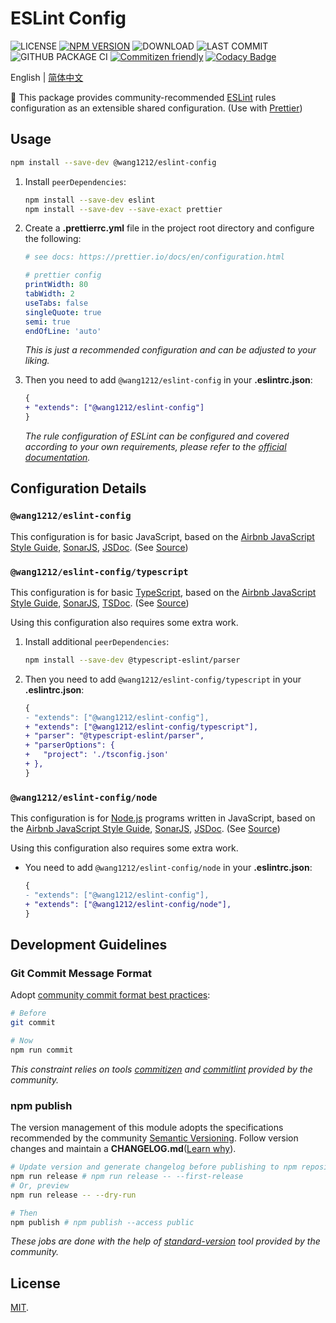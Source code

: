 # ESLint Config

<!-- ![MINZIPPED SIZE](https://badgen.net/bundlephobia/minzip/@wang1212/eslint-config) -->

![LICENSE](https://badgen.net/github/license/wang1212/eslint-config)
[![NPM VERSION](https://badgen.net/npm/v/@wang1212/eslint-config)](https://www.npmjs.com/package/@wang1212/eslint-config)
![DOWNLOAD](https://badgen.net/npm/dt/@wang1212/eslint-config)
![LAST COMMIT](https://badgen.net/github/last-commit/wang1212/eslint-config)
![GITHUB PACKAGE CI](https://img.shields.io/github/workflow/status/wang1212/eslint-config/Node.js%20Package?label=ci/package%20publish)
[![Commitizen friendly](https://img.shields.io/badge/commitizen-friendly-brightgreen.svg)](http://commitizen.github.io/cz-cli/)
[![Codacy Badge](https://app.codacy.com/project/badge/Grade/a9b9c06027ba47788617123cf84d3912)](https://www.codacy.com/gh/wang1212/eslint-config/dashboard?utm_source=github.com&utm_medium=referral&utm_content=wang1212/eslint-config&utm_campaign=Badge_Grade)

English | [简体中文](./README.zh-CN.md)

🔧 This package provides community-recommended [ESLint](https://eslint.org/) rules configuration as an extensible shared configuration. (Use with [Prettier](https://prettier.io/))

## Usage

```bash
npm install --save-dev @wang1212/eslint-config
```

1. Install `peerDependencies`:

   ```bash
   npm install --save-dev eslint
   npm install --save-dev --save-exact prettier
   ```

2. Create a **.prettierrc.yml** file in the project root directory and configure the following:

   ```yaml
   # see docs: https://prettier.io/docs/en/configuration.html

   # prettier config
   printWidth: 80
   tabWidth: 2
   useTabs: false
   singleQuote: true
   semi: true
   endOfLine: 'auto'
   ```

   _This is just a recommended configuration and can be adjusted to your liking._

3. Then you need to add `@wang1212/eslint-config` in your **.eslintrc.json**:

   ```diff
   {
   + "extends": ["@wang1212/eslint-config"]
   }
   ```

   _The rule configuration of ESLint can be configured and covered according to your own requirements, please refer to the [official documentation](https://eslint.org/docs/user-guide/configuring/rules)._

## Configuration Details

### `@wang1212/eslint-config`

This configuration is for basic JavaScript, based on the [Airbnb JavaScript Style Guide](https://github.com/airbnb/javascript), [SonarJS](https://github.com/SonarSource/eslint-plugin-sonarjs), [JSDoc](https://jsdoc.app/). (See [Source](./src/javascript.cjs))

### `@wang1212/eslint-config/typescript`

This configuration is for basic [TypeScript](https://www.typescriptlang.org/), based on the [Airbnb JavaScript Style Guide](https://github.com/airbnb/javascript), [SonarJS](https://github.com/SonarSource/eslint-plugin-sonarjs), [TSDoc](https://tsdoc.org/). (See [Source](./src/typescript.cjs))

Using this configuration also requires some extra work.

1. Install additional `peerDependencies`:

   ```bash
   npm install --save-dev @typescript-eslint/parser
   ```

2. Then you need to add `@wang1212/eslint-config/typescript` in your **.eslintrc.json**:

   ```diff
   {
   - "extends": ["@wang1212/eslint-config"],
   + "extends": ["@wang1212/eslint-config/typescript"],
   + "parser": "@typescript-eslint/parser",
   + "parserOptions": {
   +   "project": './tsconfig.json'
   + },
   }
   ```

### `@wang1212/eslint-config/node`

This configuration is for [Node.js](https://nodejs.dev/) programs written in JavaScript, based on the [Airbnb JavaScript Style Guide](https://github.com/airbnb/javascript), [SonarJS](https://github.com/SonarSource/eslint-plugin-sonarjs), [JSDoc](https://jsdoc.app/). (See [Source](./src/node.cjs))

Using this configuration also requires some extra work.

- You need to add `@wang1212/eslint-config/node` in your **.eslintrc.json**:

  ```diff
  {
  - "extends": ["@wang1212/eslint-config"],
  + "extends": ["@wang1212/eslint-config/node"],
  }
  ```

## Development Guidelines

### Git Commit Message Format

Adopt [community commit format best practices](https://www.conventionalcommits.org/):

```bash
# Before
git commit

# Now
npm run commit
```

_This constraint relies on tools [commitizen](http://commitizen.github.io/cz-cli/) and [commitlint](https://commitlint.js.org/) provided by the community._

### npm publish

The version management of this module adopts the specifications recommended by the community [Semantic Versioning](https://semver.org/). Follow version changes and maintain a **CHANGELOG.md**([Learn why](https://keepachangelog.com/)).

```bash
# Update version and generate changelog before publishing to npm repository
npm run release # npm run release -- --first-release
# Or, preview
npm run release -- --dry-run

# Then
npm publish # npm publish --access public
```

_These jobs are done with the help of [standard-version](https://github.com/conventional-changelog/standard-version) tool provided by the community._

## License

[MIT](./LICENSE).
